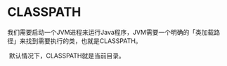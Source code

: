 # CLASSPATH

​	我们需要启动一个JVM进程来运行Java程序，JVM需要一个明确的「类加载路径」来找到需要执行的类，也就是CLASSPATH。

​	默认情况下，CLASSPATH就是当前目录。
